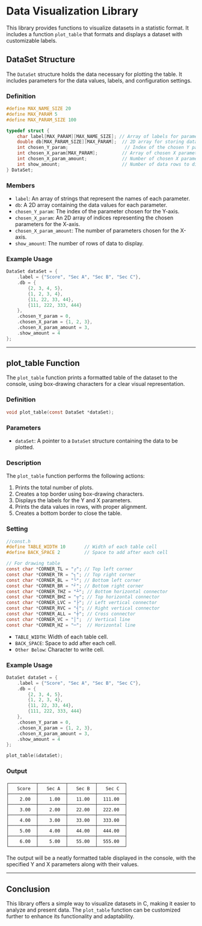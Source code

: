 # Data Visualization Library

This library provides functions to visualize datasets in a statistic format. It includes a function `plot_table` that formats and displays a dataset with customizable labels.

## DataSet Structure

The `DataSet` structure holds the data necessary for plotting the table. It includes parameters for the data values, labels, and configuration settings.

### Definition

```c
#define MAX_NAME_SIZE 20
#define MAX_PARAM 5
#define MAX_PARAM_SIZE 100

typedef struct {
    char label[MAX_PARAM][MAX_NAME_SIZE]; // Array of labels for parameters
    double db[MAX_PARAM_SIZE][MAX_PARAM];  // 2D array for storing data values
    int chosen_Y_param;                     // Index of the chosen Y parameter
    int chosen_X_param[MAX_PARAM];         // Array of chosen X parameters
    int chosen_X_param_amount;             // Number of chosen X parameters
    int show_amount;                       // Number of data rows to display
} DataSet;
```

### Members
- `label`: An array of strings that represent the names of each parameter.
- `db`: A 2D array containing the data values for each parameter.
- `chosen_Y_param`: The index of the parameter chosen for the Y-axis.
- `chosen_X_param`: An 2D array of indices representing the chosen parameters for the X-axis.
- `chosen_X_param_amount`: The number of parameters chosen for the X-axis.
- `show_amount`: The number of rows of data to display.

### Example Usage
```c
DataSet dataSet = {
    .label = {"Score", "Sec A", "Sec B", "Sec C"},
    .db = {
        {2, 3, 4, 5},
        {1, 2, 3, 4},
        {11, 22, 33, 44},
        {111, 222, 333, 444}
    },
    .chosen_Y_param = 0,
    .chosen_X_param = {1, 2, 3},
    .chosen_X_param_amount = 3,
    .show_amount = 4
};
```
---

## plot_table Function

The `plot_table` function prints a formatted table of the dataset to the console, using box-drawing characters for a clear visual representation.

### Definition

```c
void plot_table(const DataSet *dataSet);
```

### Parameters
- `dataSet`: A pointer to a `DataSet` structure containing the data to be plotted.

### Description
The `plot_table` function performs the following actions:
1. Prints the total number of plots.
2. Creates a top border using box-drawing characters.
3. Displays the labels for the Y and X parameters.
4. Prints the data values in rows, with proper alignment.
5. Creates a bottom border to close the table.

### Setting
```c
//const.h
#define TABLE_WIDTH 10       // Width of each table cell
#define BACK_SPACE 2         // Space to add after each cell

// For drawing table
const char *CORNER_TL = "┌"; // Top left corner
const char *CORNER_TR = "┐"; // Top right corner
const char *CORNER_BL = "└"; // Bottom left corner
const char *CORNER_BR = "┘"; // Bottom right corner
const char *CORNER_THZ = "┴"; // Bottom horizontal connector
const char *CORNER_BHZ = "┬"; // Top horizontal connector
const char *CORNER_LVC = "├"; // Left vertical connector
const char *CORNER_RVC = "┤"; // Right vertical connector
const char *CORNER_ALL = "┼"; // Cross connector
const char *CORNER_VC = "│";  // Vertical line
const char *CORNER_HZ = "─";  // Horizontal line
```
- `TABLE_WIDTH`: Width of each table cell.
- `BACK_SPACE`: Space to add after each cell.
- `Other Below`: Character to write cell.


### Example Usage
```c
DataSet dataSet = {
    .label = {"Score", "Sec A", "Sec B", "Sec C"},
    .db = {
        {2, 3, 4, 5},
        {1, 2, 3, 4},
        {11, 22, 33, 44},
        {111, 222, 333, 444}
    },
    .chosen_Y_param = 0,
    .chosen_X_param = {1, 2, 3},
    .chosen_X_param_amount = 3,
    .show_amount = 4
};

plot_table(&dataSet);
```

### Output
```
┌──────────┬──────────┬──────────┬──────────┐
│   Score  │   Sec A  │   Sec B  │   Sec C  │
├──────────┼──────────┼──────────┼──────────┤
│    2.00  │    1.00  │   11.00  │  111.00  │
├──────────┼──────────┼──────────┼──────────┤
│    3.00  │    2.00  │   22.00  │  222.00  │
├──────────┼──────────┼──────────┼──────────┤
│    4.00  │    3.00  │   33.00  │  333.00  │
├──────────┼──────────┼──────────┼──────────┤
│    5.00  │    4.00  │   44.00  │  444.00  │
├──────────┼──────────┼──────────┼──────────┤
│    6.00  │    5.00  │   55.00  │  555.00  │
└──────────┴──────────┴──────────┴──────────┘
```
The output will be a neatly formatted table displayed in the console, with the specified Y and X parameters along with their values.

---

## Conclusion

This library offers a simple way to visualize datasets in C, making it easier to analyze and present data. The `plot_table` function can be customized further to enhance its functionality and adaptability.
